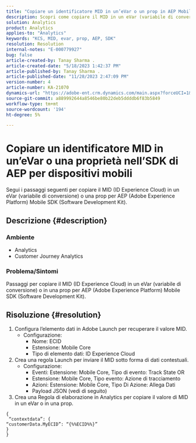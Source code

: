 ```yaml
---
title: "Copiare un identificatore MID in un’eVar o un prop in AEP Mobile SDK"
description: Scopri come copiare il MID in un eVar (variabile di conversione) o in una prop per AEP Mobile SDK.
solution: Analytics
product: Analytics
applies-to: "Analytics"
keywords: "KCS, MID, evar, prop, AEP, SDK"
resolution: Resolution
internal-notes: "E-000779927"
bug: false
article-created-by: Tanay Sharma .
article-created-date: "5/18/2023 1:42:37 PM"
article-published-by: Tanay Sharma .
article-published-date: "11/28/2023 2:47:09 PM"
version-number: 4
article-number: KA-21070
dynamics-url: "https://adobe-ent.crm.dynamics.com/main.aspx?forceUCI=1&pagetype=entityrecord&etn=knowledgearticle&id=71e4a2d3-81f5-ed11-8848-6045bd006268"
source-git-commit: a889992644a8546be80b22deb5ddddb6f83b5849
workflow-type: tm+mt
source-wordcount: '194'
ht-degree: 5%

---
```


# Copiare un identificatore MID in un’eVar o una proprietà nell’SDK di AEP per dispositivi mobili


Segui i passaggi seguenti per copiare il MID (ID Experience Cloud) in un eVar (variabile di conversione) o una prop per AEP (Adobe Experience Platform) Mobile SDK (Software Development Kit).

## Descrizione {#description}


### Ambiente

- Analytics
- Customer Journey Analytics


### Problema/Sintomi

Passaggi per copiare il MID (ID Experience Cloud) in un eVar (variabile di conversione) o in una prop per AEP (Adobe Experience Platform) Mobile SDK (Software Development Kit).


## Risoluzione {#resolution}


1. Configura l’elemento dati in Adobe Launch per recuperare il valore MID.
   - Configurazione:
      - Nome: ECID
      - Estensione: Mobile Core
      - Tipo di elemento dati: ID Experience Cloud
2. Crea una regola Launch per inviare il MID sotto forma di dati contestuali.
   - Configurazione:
      - Eventi: Estensione: Mobile Core, Tipo di evento: Track State OR
      - Estensione: Mobile Core, Tipo evento: Azione di tracciamento
      - Azioni: Estensione: Mobile Core, Tipo Di Azione: Allega Dati
      - Payload JSON (vedi di seguito)
3. Crea una Regola di elaborazione in Analytics per copiare il valore di MID in un eVar o in una prop.



```
{
 “contextdata”: {
“customerData.MyECID”: “{%%ECID%%}”
}
}
```

